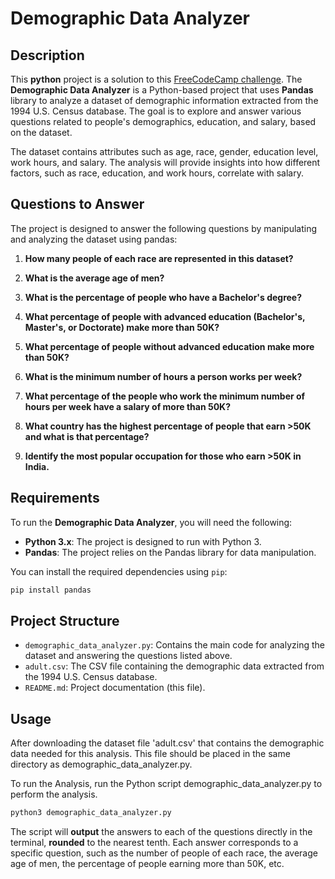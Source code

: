 # Demographic Data Analyzer

## Description

This **python** project is a solution to this [FreeCodeCamp challenge](https://www.freecodecamp.org/learn/data-analysis-with-python/data-analysis-with-python-projects/demographic-data-analyzer).
The **Demographic Data Analyzer** is a Python-based project that uses **Pandas** library to analyze a dataset of demographic information extracted from the 1994 U.S. Census database. The goal is to explore and answer various questions related to people's demographics, education, and salary, based on the dataset.

The dataset contains attributes such as age, race, gender, education level, work hours, and salary. The analysis will provide insights into how different factors, such as race, education, and work hours, correlate with salary.

## Questions to Answer

The project is designed to answer the following questions by manipulating and analyzing the dataset using pandas:

1. **How many people of each race are represented in this dataset?**  

2. **What is the average age of men?**

3. **What is the percentage of people who have a Bachelor's degree?**

4. **What percentage of people with advanced education (Bachelor's, Master's, or Doctorate) make more than 50K?**

5. **What percentage of people without advanced education make more than 50K?**

6. **What is the minimum number of hours a person works per week?**

7. **What percentage of the people who work the minimum number of hours per week have a salary of more than 50K?**

8. **What country has the highest percentage of people that earn >50K and what is that percentage?**

9. **Identify the most popular occupation for those who earn >50K in India.**

## Requirements

To run the **Demographic Data Analyzer**, you will need the following:

- **Python 3.x**: The project is designed to run with Python 3.
- **Pandas**: The project relies on the Pandas library for data manipulation.

You can install the required dependencies using `pip`:

```bash
pip install pandas
```

## Project Structure
- `demographic_data_analyzer.py`: Contains the main code for analyzing the dataset and answering the questions listed above.
- `adult.csv`: The CSV file containing the demographic data extracted from the 1994 U.S. Census database.
- `README.md`: Project documentation (this file).
## Usage

After downloading the dataset file 'adult.csv' that contains the demographic data needed for this analysis. This file should be placed in the same directory as demographic_data_analyzer.py.

To run the Analysis, run the Python script demographic_data_analyzer.py to perform the analysis.

```bash
python3 demographic_data_analyzer.py
```

The script will **output** the answers to each of the questions directly in the terminal, **rounded** to the nearest tenth. Each answer corresponds to a specific question, such as the number of people of each race, the average age of men, the percentage of people earning more than 50K, etc.

